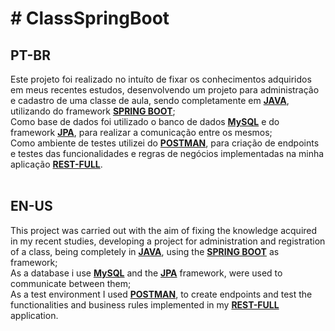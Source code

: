 <h1># ClassSpringBoot</h1>
<h2>PT-BR</h2>
<div>  Este projeto foi realizado no intuíto de fixar os conhecimentos adquiridos em meus recentes estudos, desenvolvendo um projeto para administração e cadastro de uma classe de aula, sendo completamente em <b><a href="https://www.oracle.com/br/java/technologies/downloads/">JAVA</a></b>, utilizando do framework <b><a href="https://spring.io/projects/spring-boot">SPRING BOOT</a></b>;</div>
<div>  Como base de dados foi utilizado o banco de dados <b><a href="https://www.mysql.com/">MySQL</a></b> e do framework <b><a href="https://www.ibm.com/docs/pt-br/was/8.5.5?topic=SSEQTP_8.5.5/com.ibm.websphere.nd.multiplatform.doc/ae/cejb_persistence.htm">JPA</a></b>, para realizar a comunicação entre os mesmos; </div>
<div>  Como ambiente de testes utilizei do <b><a href="https://www.postman.com/">POSTMAN<a/></b>, para criação de endpoints e testes das funcionalidades e regras de negócios implementadas na minha aplicação <b><a href="https://aws.amazon.com/pt/what-is/restful-api/">REST-FULL</a></b>.</div>
<br>
<h2>EN-US</h2>
<div>  This project was carried out with the aim of fixing the knowledge acquired in my recent studies, developing a project for administration and registration of a class, being completely in <b><a href="https://www.oracle.com/br/java/technologies/downloads/">JAVA</a></b>, using the <b><a href="https://spring.io/projects/spring-boot">SPRING BOOT</a></b> as framework;</div>
  <div>  As a database i use <b><a href="https://www.mysql.com/">MySQL</a></b> and the <b><a href="https://spring.io/projects/spring-data-jpa">JPA</a></b> framework, were used to communicate between them; </div>
  <div>  As a test environment I used <b><a href="https://www.postman.com/">POSTMAN</a></b>, to create endpoints and test the functionalities and business rules implemented in my <b><a href="https://docs.aws.amazon.com/apigateway/latest/developerguide/apigateway-rest-api.html#:~:text=A%20REST%20API%20in%20API,through%20monitoring%20your%20production%20APIs.">REST-FULL</a></b> application.</div>

